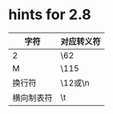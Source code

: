 # hints for 2.8

| 字符       | 对应转义符 |
| ---------- | ---------- |
| 2          | \62        |
| M          | \115       |
| 换行符     | \12或\n    |
| 横向制表符 | \t         |


